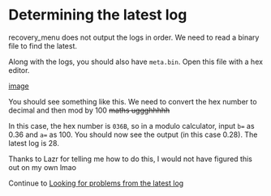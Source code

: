 # Determining the latest log

recovery_menu does not output the logs in order. We need to read a binary file to find the latest.

Along with the logs, you should also have `meta.bin`. Open this file with a hex editor.

[image](docs/image/image.png)

You should see something like this. We need to convert the hex number to decimal and then mod by 100 ~~maths uggghhhhh~~

In this case, the hex number is `036B`, so in a modulo calculator, input `b=` as 0.36 and `a=` as 100. You should now see the output (in this case 0.28). The latest log is 28.


Thanks to Lazr for telling me how to do this, I would not have figured this out on my own lmao


Continue to [Looking for problems from the latest log](/docs/problemfinding.md)
